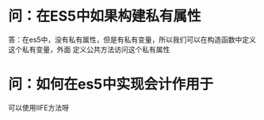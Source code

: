 # 问：在ES5中如果构建私有属性

答：在es5中，没有私有属性，但是有私有变量，所以我们可以在构造函数中定义这个私有变量，外面 定义公共方法访问这个私有属性


# 问：如何在es5中实现会计作用于

可以使用IIFE方法呀